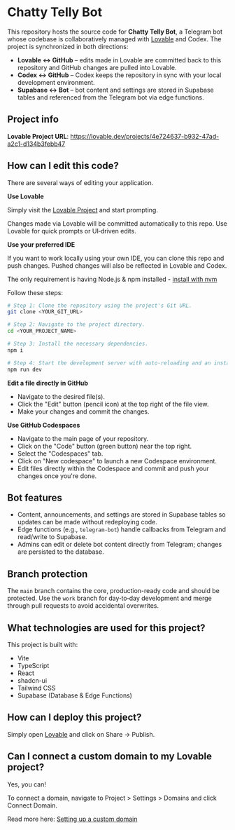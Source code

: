 # Chatty Telly Bot

This repository hosts the source code for **Chatty Telly Bot**, a Telegram bot whose codebase is collaboratively managed with [Lovable](https://lovable.dev) and Codex. The project is synchronized in both directions:

- **Lovable ↔ GitHub** – edits made in Lovable are committed back to this repository and GitHub changes are pulled into Lovable.
- **Codex ↔ GitHub** – Codex keeps the repository in sync with your local development environment.
- **Supabase ↔ Bot** – bot content and settings are stored in Supabase tables and referenced from the Telegram bot via edge functions.

## Project info

**Lovable Project URL**: https://lovable.dev/projects/4e724637-b932-47ad-a2c1-d134b3febb47

## How can I edit this code?

There are several ways of editing your application.

**Use Lovable**

Simply visit the [Lovable Project](https://lovable.dev/projects/4e724637-b932-47ad-a2c1-d134b3febb47) and start prompting.

Changes made via Lovable will be committed automatically to this repo. Use Lovable for quick prompts or UI‑driven edits.

**Use your preferred IDE**

If you want to work locally using your own IDE, you can clone this repo and push changes. Pushed changes will also be reflected in Lovable and Codex.

The only requirement is having Node.js & npm installed - [install with nvm](https://github.com/nvm-sh/nvm#installing-and-updating)

Follow these steps:

```sh
# Step 1: Clone the repository using the project's Git URL.
git clone <YOUR_GIT_URL>

# Step 2: Navigate to the project directory.
cd <YOUR_PROJECT_NAME>

# Step 3: Install the necessary dependencies.
npm i

# Step 4: Start the development server with auto-reloading and an instant preview.
npm run dev
```

**Edit a file directly in GitHub**

- Navigate to the desired file(s).
- Click the "Edit" button (pencil icon) at the top right of the file view.
- Make your changes and commit the changes.

**Use GitHub Codespaces**

- Navigate to the main page of your repository.
- Click on the "Code" button (green button) near the top right.
- Select the "Codespaces" tab.
- Click on "New codespace" to launch a new Codespace environment.
- Edit files directly within the Codespace and commit and push your changes once you're done.

## Bot features

- Content, announcements, and settings are stored in Supabase tables so updates can be made without redeploying code.
- Edge functions (e.g., `telegram-bot`) handle callbacks from Telegram and read/write to Supabase.
- Admins can edit or delete bot content directly from Telegram; changes are persisted to the database.

## Branch protection

The `main` branch contains the core, production-ready code and should be protected. Use the `work` branch for day‑to‑day development and merge through pull requests to avoid accidental overwrites.

## What technologies are used for this project?

This project is built with:

- Vite
- TypeScript
- React
- shadcn-ui
- Tailwind CSS
- Supabase (Database & Edge Functions)

## How can I deploy this project?

Simply open [Lovable](https://lovable.dev/projects/4e724637-b932-47ad-a2c1-d134b3febb47) and click on Share -> Publish.

## Can I connect a custom domain to my Lovable project?

Yes, you can!

To connect a domain, navigate to Project > Settings > Domains and click Connect Domain.

Read more here: [Setting up a custom domain](https://docs.lovable.dev/tips-tricks/custom-domain#step-by-step-guide)
